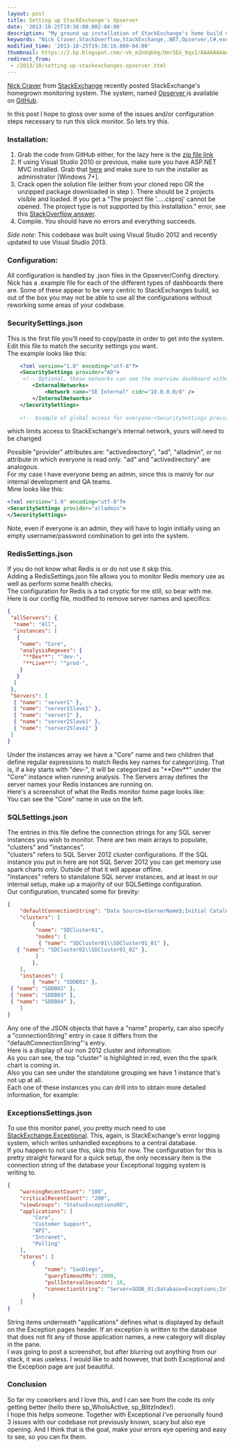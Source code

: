 ```yaml
---
layout: post
title: Setting up StackExchange's Opserver
date: '2013-10-25T19:36:00.002-04:00'
description: "My ground up installation of StackExchange's home build monitoring software."
keywords: "Nick Craver,StackOverflow,StackExchange,.NET,Opserver,C#,exception,monitoring"
modified_time: '2013-10-25T19:38:16.860-04:00'
thumbnail: https://2.bp.blogspot.com/-vb_mZnUqkbg/Umr5EG_0qxI/AAAAAAAAAlU/NqRWLyaC9nk/s72-c/blog_redis.png
redirect_from:
 - /2013/10/setting-up-stackexchanges-opserver.html
---
```


<a href="http://nickcraver.com/blog/">Nick Craver</a> from <a href="http://stackexchange.com/">StackExchange</a> recently posted StackExchange's homegrown monitoring system.  The system, named <a href="https://github.com/opserver/Opserver">Opserver </a>is available on <a href="http://github.com/">GitHub</a>.

In this post I hope to gloss over some of the issues and/or configuration steps necessary to run this slick monitor.
So lets try this.

<h3>Installation:</h3>
<ol>
	<li>
		Grab the code from GitHub either, for the lazy here is the <a href="https://github.com/opserver/Opserver/archive/master.zip">zip file link</a>
	</li>
	<li>
		If using Visual Studio 2010 or previous, make sure you have ASP.NET MVC installed. Grab that <a href="https://www.asp.net/mvc/mvc4" alt="ASP.Net MVC4 homepage">here</a> and make sure to run the installer as administrator [Windows 7+].
	</li>
	<li>
		Crack open the solution file (either from your cloned repo OR the unzipped package downloaded in step ). There should be 2 projects visible and loaded. If you get a "The project file '.....csproj' cannot be opened. The project type is not supported by this installation." error, see this <a href="http://stackoverflow.com/questions/1531120/asp-net-mvc-project-not-supported-by-this-installation#1532183">StackOverflow answer</a>.
	</li>
	<li>
		Compile. You should have no errors and everything succeeds.
	</li>
</ol>

<div>
	<i>Side note</i>: This codebase was built using Visual Studio 2012 and recently updated to use Visual Studio 2013.
</div>

<h3>Configuration:</h3>
<div>
	All configuration is handled by .json files in the Opserver/Config directory. Nick has a .example file for each of the different types of dashboards there are. Some of these appear to be very centric to StackExchanges build, so out of the box you may not be able to use all the configurations without reworking some areas of your codebase.
</div>
<h3>SecuritySettings.json</span></h3>
<div>
	This is the first file you'll need to copy/paste in order to get into the system.
</div>
<div>
	Edit this file to match the security settings you want.
</div>
<div>
	The example looks like this:
</div>

```xml
	<?xml version="1.0" encoding="utf-8"?>
	<SecuritySettings provider="AD">
	 <!-- Optional, these networks can see the overview dashboard without authentication -->
	    <InternalNetworks>
	        <Network name="SE Internal" cidr="10.0.0.0/8" />
	    </InternalNetworks>
	</SecuritySettings>
	 
	<!-- Example of global access for everyone:<SecuritySettings provider="alladmin" />-->
```

which limits access to StackExchange's internal network, yours will need to be changed


<div>
	Possible "provider" attributes are: "activedirectory", "ad", "alladmin", or no attribute in which everyone is read only. "ad" and "activedirectory" are analogous.
</div>

<div>
	For my case I have everyone being an admin, since this is mainly for our internal development and QA teams.
</div>

<div>
	Mine looks like this:
</div>

```xml
<?xml version="1.0" encoding="utf-8"?>
<SecuritySettings provider="alladmin">
</SecuritySettings> 
```


Note, even if everyone is an admin, they will have to login initially using an empty username/password combination to get into the system.

<h3>RedisSettings.json</h3>
<div>
	If you do not know what Redis is or do not use it skip this.
</div>

<div>
	Adding a RedisSettings.json file allows you to monitor Redis memory use as well as perform some health checks.
</div>

<div>
	The configuration for Redis is a tad cryptic for me still, so bear with me.
</div>

<div>
	Here is our config file, modified to remove server names and specifics:
</div>

```json
{
 "allServers": {
  "name": "All",
  "instances": [
   {
    "name": "Core",    
    "analysisRegexes": {
     "**Dev**": "^dev-",
     "**Live**": "^prod-",
    }
   }   
  ]
 },
 "Servers": [
  { "name": "server1" },
  { "name": "server1Slave1" },
  { "name": "server2" },
  { "name": "server2Slave1" },
  { "name": "server2Slave2" }
 ]
}
```

<div>
	Under the instances array we have a "Core" name and two children that define regular expressions to match Redis key names for categorizing. That is, if a key starts with "dev-", it will be categorized as "**Dev**" under the "Core" instance when running analysis.
	The Servers array defines the server names your Redis instances are running on.
</div>

<div>
	Here's a screenshot of what the Redis monitor home page looks like:
	<br />
	<a href="https://2.bp.blogspot.com/-vb_mZnUqkbg/Umr5EG_0qxI/AAAAAAAAAlU/NqRWLyaC9nk/s1600/blog_redis.png" alt="Opserver - Redis area">
		<amp-img height="92" src="https://2.bp.blogspot.com/-vb_mZnUqkbg/Umr5EG_0qxI/AAAAAAAAAlU/NqRWLyaC9nk/s400/blog_redis.png" width="400" />
	</a>
</div>

<div>
	You can see the "Core" name in use on the left.
</div>

<h3>SQLSettings.json</h3>The entries in this file define the connection strings for any SQL server instances you wish to monitor. There are two main arrays to populate, "clusters" and "instances".</h3>

<div>
	"clusters" refers to SQL Server 2012 cluster configurations. If the SQL instance you put in here are not SQL Server 2012 you can get memory use spark charts only. Outside of that it will appear offline.
</div>

<div>
	"instances" refers to standalone SQL server instances, and at least in our internal setup, make up a majority of our SQLSettings configuration.
</div>

<div>
	Our configuration, truncated some for brevity:
</div>


```json
{
    "defaultConnectionString": "Data Source=$ServerName$;Initial Catalog=master;Integrated Security=SSPI;",
    "clusters": [
        {
         "name": "SDCluster01",
         "nodes": [
          { "name": "SDCluster01\\SDCluster01_01" },
   { "name": "SDCluster02\\SDCluster01_02" },
         ]
        },       
    ],
    "instances": [        
        { "name": "SDDB01" },
 { "name": "SDDB02" },
 { "name": "SDDB03" },
 { "name": "SDDB04" },
    ]
}
```

<div>
	Any one of the JSON objects that have a "name" property, can also specify a "connectionString" entry in case it differs from the "defaultConnectionString"'s entry.
</div>
<div>
	Here is a display of our non 2012 cluster and information:
</div>

<div>
	<a href="https://1.bp.blogspot.com/-mCUf9nkdEyU/Umr9z6sg7GI/AAAAAAAAAlg/sK3xXOjIQ9c/s1600/blog_sql.png" alt="Opserver - SQL area">
		<amp-img height="207" src="https://1.bp.blogspot.com/-mCUf9nkdEyU/Umr9z6sg7GI/AAAAAAAAAlg/sK3xXOjIQ9c/s400/blog_sql.png" width="400" />
	</a>
</div>

<div>
	As you can see, the top "cluster" is highlighted in red, even tho the spark chart is coming in.
</div>
<div>
	Also you can see under the standalone grouping we have 1 instance that's not up at all.
</div>
<div>
	Each one of these instances you can drill into to obtain more detailed information, for example:
</div>
<div>
	<a href="https://4.bp.blogspot.com/-HDk9FmYdorM/Umr-cHnXn9I/AAAAAAAAAlo/XDLQbBdh7DI/s1600/blog_sql2.png" alt="Opserver - SQL area, part 2">
		<amp-img height="288" src="https://4.bp.blogspot.com/-HDk9FmYdorM/Umr-cHnXn9I/AAAAAAAAAlo/XDLQbBdh7DI/s400/blog_sql2.png" width="400" />
	</a>
</div>

<h3>ExceptionsSettings.json</h3>
<div>
	To use this monitor panel, you pretty much need to use <a href="https://github.com/NickCraver/StackExchange.Exceptional">StackExchange.Exceptional</a>. This, again, is StackExchange's error logging system, which writes unhandled exceptions to a central database.
</div>

<div>
	If you happen to not use this, skip this for now.
	The configuration for this is pretty straight forward for a quick setup, the only necessary item is the connection string of the database your Exceptional logging system is writing to.
</div>

```json
{
    "warningRecentCount": "100",
    "criticalRecentCount": "200",
    "viewGroups": "StatusExceptionsRO",
    "applications": [
        "Core",  
        "Customer Support",
        "API",
        "Intranet",
        "Polling"
    ],
    "stores": [
        {
            "name": "SanDiego",
            "queryTimeoutMs": 2000,
            "pollIntervalSeconds": 10,
            "connectionString": "Server=SDDB_01;Database=Exceptions;Integrated Security=SSPI;"
        }
    ]
}
```


<div>
	String items underneath "applications" defines what is displayed by default on the Exception pages header. If an exception is written to the database that does not fit any of those application names, a new category will display in the pane.
</div>

<div>
	I was going to post a screenshot, but after blurring out anything from our stack, it was useless. I would like to add however, that both Exceptional and the Exception page are just beautiful.
</div>

<div>

<h3>Conclusion</h3>
<div>
	So far my coworkers and I love this, and I can see from the code its only getting better (hello there sp_WhoIsActive, sp_BlitzIndex!).
</div>

<div>
	I hope this helps someone. Together with Exceptional I've personally found 3 issues with our codebase not previously known, scary but also eye opening. And I think that is the goal, make your errors eye opening and easy to see, so you can fix them.
</div>
